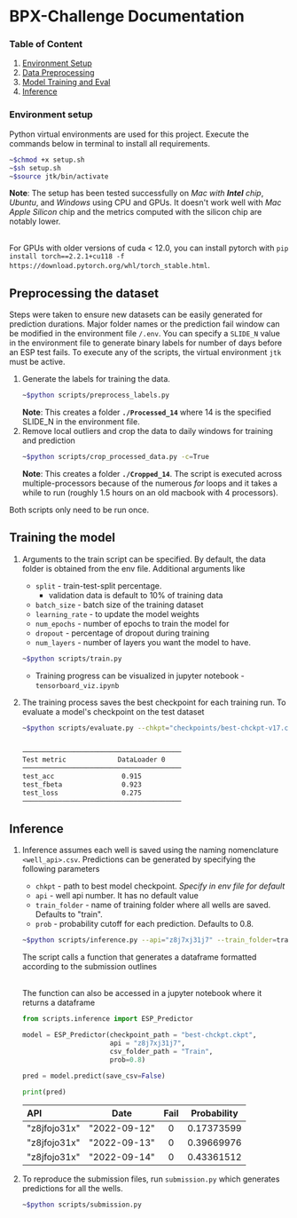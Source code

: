 # BPX-Challenge Documentation
### Table of Content
1. [Environment Setup](#environment-setup)
2. [Data Preprocessing](#preprocessing-the-dataset)
3. [Model Training and Eval](#training-the-model)
4. [Inference](#inference)

### Environment setup
Python virtual environments are used for this project. Execute the commands below in terminal to install all requirements.
```bash
~$chmod +x setup.sh
~$sh setup.sh
~$source jtk/bin/activate
```

**Note**: The setup has been tested successfully on *Mac with **Intel** chip*, *Ubuntu*, and *Windows* using CPU and GPUs. It doesn't work well with *Mac Apple Silicon* chip and the metrics computed with the silicon chip are notably lower.<br><br>

For GPUs with older versions of cuda < 12.0, you can install pytorch with `pip install torch==2.2.1+cu118 -f https://download.pytorch.org/whl/torch_stable.html`.

## Preprocessing the dataset
Steps were taken to ensure new datasets can be easily generated for prediction durations. Major folder names or the prediction fail window can be modified in the environment file `/.env`. You can specify a `SLIDE_N` value in the environment file to generate binary labels for number of days before an ESP test fails. To execute any of the scripts, the virtual environment `jtk` must be active. 
1. Generate the labels for training the data. 
    ```bash
    ~$python scripts/preprocess_labels.py
    ```
    **Note**: This creates a folder **`./Processed_14`** where 14 is the specified SLIDE_N in the environment file. 
2. Remove local outliers and crop the data to daily windows for training and prediction
    ```bash
    ~$python scripts/crop_processed_data.py -c=True
    ```
    **Note**: This creates a folder **`./Cropped_14`**. The script is executed across multiple-processors because of the numerous *for* loops and it takes a while to run (roughly 1.5 hours on an old macbook with 4 processors).

Both scripts only need to be run once. 


## Training the model
1. Arguments to the train script can be specified. By default, the data folder is obtained from the env file. Additional arguments like
    - `split` - train-test-split percentage.
        - validation data is default to 10% of training data
    - `batch_size` - batch size of the training dataset
    - `learning_rate` - to update the model weights
    - `num_epochs` - number of epochs to train the model for
    - `dropout` - percentage of dropout during training
    - `num_layers` - number of layers you want the model to have.
    ```bash
    ~$python scripts/train.py
    ```
    - Training progress can be visualized in jupyter notebook - `tensorboard_viz.ipynb`

2. The training process saves the best checkpoint for each training run. To evaluate a model's checkpoint on the test dataset
    ```bash
    ~$python scripts/evaluate.py --chkpt="checkpoints/best-chckpt-v17.ckpt"


    ────────────────────────────────────────
    Test metric             DataLoader 0
    ────────────────────────────────────────
    test_acc                 0.915
    test_fbeta               0.923
    test_loss                0.275
    ────────────────────────────────────────
    ```

## Inference
1. Inference assumes each well is saved using the naming nomenclature `<well_api>.csv`. Predictions can be generated by specifying the following parameters
    - `chkpt` - path to best model checkpoint. *Specify in env file for default*
    - `api` - well api number. It has no default value
    - `train_folder` - name of training folder where all wells are saved. Defaults to "train".
    - `prob` - probability cutoff for each prediction. Defaults to 0.8.
    ```bash
    ~$python scripts/inference.py --api="z8j7xj31j7" --train_folder=train --prob=0.8
    ```
    The script calls a function that generates a dataframe formatted according to the submission outlines
    <br><br>

    The function can also be accessed in a jupyter notebook where it returns a dataframe
    ```python
    from scripts.inference import ESP_Predictor

    model = ESP_Predictor(checkpoint_path = "best-chckpt.ckpt",
                          api = "z8j7xj31j7",
                          csv_folder_path = "Train",
                          prob=0.8)
    
    pred = model.predict(save_csv=False)

    print(pred)
    ```

    | API | Date | Fail | Probability |
    | :--- | :---: | :---: | :---: |
    | "z8jfojo31x" | "2022-09-12" | 0 | 0.17373599 |
    | "z8jfojo31x" | "2022-09-13" | 0 | 0.39669976 |
    | "z8jfojo31x" | "2022-09-14" | 0 | 0.43361512 |

2. To reproduce the submission files, run `submission.py` which generates predictions for all the wells. 
    ```bash
    ~$python scripts/submission.py
    ```